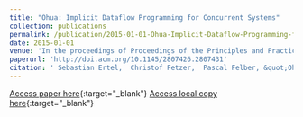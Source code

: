 ```yaml
---
title: "Ohua: Implicit Dataflow Programming for Concurrent Systems"
collection: publications
permalink: /publication/2015-01-01-Ohua-Implicit-Dataflow-Programming-for-Concurrent-Systems
date: 2015-01-01
venue: 'In the proceedings of Proceedings of the Principles and Practices of Programming on The Java Platform'
paperurl: 'http://doi.acm.org/10.1145/2807426.2807431'
citation: ' Sebastian Ertel,  Christof Fetzer,  Pascal Felber, &quot;Ohua: Implicit Dataflow Programming for Concurrent Systems.&quot; In the proceedings of Proceedings of the Principles and Practices of Programming on The Java Platform, 2015.'
---
```

[Access paper here](http://doi.acm.org/10.1145/2807426.2807431){:target="_blank"}
[Access local copy here](ohua_pppj_2015.pdf){:target="_blank"}

